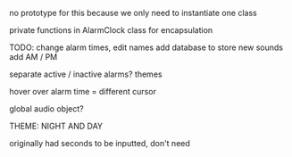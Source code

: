 no prototype for this because we only need to instantiate one class

private functions in AlarmClock class for encapsulation

TODO:
change alarm times, edit names
add database to store new sounds
add AM / PM

separate active / inactive alarms?
themes


hover over alarm time = different cursor

global audio object?


THEME: NIGHT AND DAY



originally had seconds to be inputted, don't need